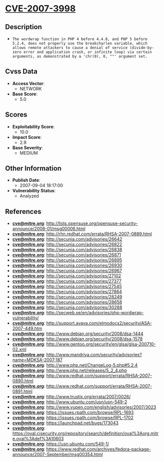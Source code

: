
# [CVE-2007-3998](https://cve.mitre.org/cgi-bin/cvename.cgi?name=CVE-2007-3998)

## Description

- `The wordwrap function in PHP 4 before 4.4.8, and PHP 5 before 5.2.4, does not properly use the breakcharlen variable, which allows remote attackers to cause a denial of service (divide-by-zero error and application crash, or infinite loop) via certain arguments, as demonstrated by a 'chr(0), 0, ""' argument set.`

## Cvss Data

- **Access Vector**:
  - NETWORK
- **Base Score**:
  - 5.0

## Scores

- **Exploitability Score**:
  - 10.0
- **Impact Score**:
  - 2.9
- **Base Severity**:
  - MEDIUM

## Other Information

- **Publish Date**:
  - 2007-09-04 18:17:00
- **Vulnerability Status**:
  - Analyzed

## References

- **cve@mitre.org**: http://lists.opensuse.org/opensuse-security-announce/2008-01/msg00006.html
- **cve@mitre.org**: http://rhn.redhat.com/errata/RHSA-2007-0889.html
- **cve@mitre.org**: http://secunia.com/advisories/26642
- **cve@mitre.org**: http://secunia.com/advisories/26822
- **cve@mitre.org**: http://secunia.com/advisories/26838
- **cve@mitre.org**: http://secunia.com/advisories/26871
- **cve@mitre.org**: http://secunia.com/advisories/26895
- **cve@mitre.org**: http://secunia.com/advisories/26930
- **cve@mitre.org**: http://secunia.com/advisories/26967
- **cve@mitre.org**: http://secunia.com/advisories/27102
- **cve@mitre.org**: http://secunia.com/advisories/27377
- **cve@mitre.org**: http://secunia.com/advisories/27545
- **cve@mitre.org**: http://secunia.com/advisories/27864
- **cve@mitre.org**: http://secunia.com/advisories/28249
- **cve@mitre.org**: http://secunia.com/advisories/28658
- **cve@mitre.org**: http://secunia.com/advisories/30288
- **cve@mitre.org**: http://secweb.se/en/advisories/php-wordwrap-vulnerability/
- **cve@mitre.org**: http://support.avaya.com/elmodocs2/security/ASA-2007-449.htm
- **cve@mitre.org**: http://www.debian.org/security/2008/dsa-1444
- **cve@mitre.org**: http://www.debian.org/security/2008/dsa-1578
- **cve@mitre.org**: http://www.gentoo.org/security/en/glsa/glsa-200710-02.xml
- **cve@mitre.org**: http://www.mandriva.com/security/advisories?name=MDKSA-2007:187
- **cve@mitre.org**: http://www.php.net/ChangeLog-5.php#5.2.4
- **cve@mitre.org**: http://www.php.net/releases/5_2_4.php
- **cve@mitre.org**: http://www.redhat.com/support/errata/RHSA-2007-0890.html
- **cve@mitre.org**: http://www.redhat.com/support/errata/RHSA-2007-0891.html
- **cve@mitre.org**: http://www.trustix.org/errata/2007/0026/
- **cve@mitre.org**: http://www.ubuntu.com/usn/usn-549-2
- **cve@mitre.org**: http://www.vupen.com/english/advisories/2007/3023
- **cve@mitre.org**: https://issues.rpath.com/browse/RPL-1693
- **cve@mitre.org**: https://issues.rpath.com/browse/RPL-1702
- **cve@mitre.org**: https://launchpad.net/bugs/173043
- **cve@mitre.org**: https://oval.cisecurity.org/repository/search/definition/oval%3Aorg.mitre.oval%3Adef%3A10603
- **cve@mitre.org**: https://usn.ubuntu.com/549-1/
- **cve@mitre.org**: https://www.redhat.com/archives/fedora-package-announce/2007-September/msg00354.html
